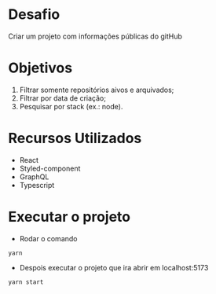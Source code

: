 # Desafio
Criar um projeto com informações públicas do gitHub

# Objetivos
1. Filtrar somente repositórios aivos e arquivados;
2. Filtrar por data de criação;
3. Pesquisar por stack (ex.: node).

# Recursos Utilizados
- React
- Styled-component
- GraphQL
- Typescript

# Executar o projeto
- Rodar o comando 
```
yarn
```
- Despois executar o projeto que ira abrir em localhost:5173
```
yarn start
```
